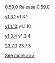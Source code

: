 
[0.59.0](https://github.com/hyperledger/aries-vcx/releases/tag/0.59.0) Release 0.59.0

[v1.3.1](https://github.com/hyperledger/firefly-evmconnect/releases/tag/v1.3.1) v1.3.1

[v1.1.10](https://github.com/hyperledger/firefly-signer/releases/tag/v1.1.10) v1.1.10

[v1.3.4](https://github.com/hyperledger/firefly-transaction-manager/releases/tag/v1.3.4) v1.3.4

[23.7.3](https://github.com/hyperledger/besu-docs/releases/tag/23.7.3) 23.7.3


[See more >>>](https://start-here.hyperledger.org/releases)
